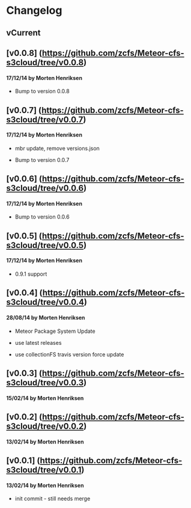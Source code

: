 # Changelog

## vCurrent
## [v0.0.8] (https://github.com/zcfs/Meteor-cfs-s3cloud/tree/v0.0.8)
#### 17/12/14 by Morten Henriksen
- Bump to version 0.0.8

## [v0.0.7] (https://github.com/zcfs/Meteor-cfs-s3cloud/tree/v0.0.7)
#### 17/12/14 by Morten Henriksen
- mbr update, remove versions.json

- Bump to version 0.0.7

## [v0.0.6] (https://github.com/zcfs/Meteor-cfs-s3cloud/tree/v0.0.6)
#### 17/12/14 by Morten Henriksen
- Bump to version 0.0.6

## [v0.0.5] (https://github.com/zcfs/Meteor-cfs-s3cloud/tree/v0.0.5)
#### 17/12/14 by Morten Henriksen
- 0.9.1 support

## [v0.0.4] (https://github.com/zcfs/Meteor-cfs-s3cloud/tree/v0.0.4)
#### 28/08/14 by Morten Henriksen
- Meteor Package System Update

- use latest releases

- use collectionFS travis version force update

## [v0.0.3] (https://github.com/zcfs/Meteor-cfs-s3cloud/tree/v0.0.3)
#### 15/02/14 by Morten Henriksen
## [v0.0.2] (https://github.com/zcfs/Meteor-cfs-s3cloud/tree/v0.0.2)
#### 13/02/14 by Morten Henriksen
## [v0.0.1] (https://github.com/zcfs/Meteor-cfs-s3cloud/tree/v0.0.1)
#### 13/02/14 by Morten Henriksen
- init commit - still needs merge

